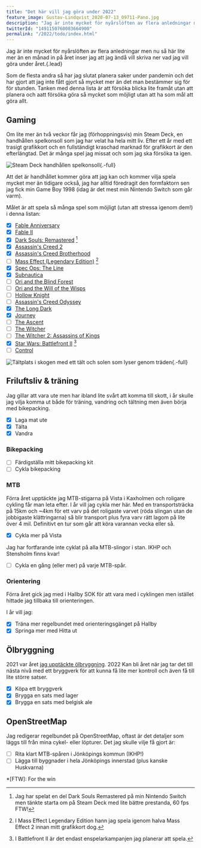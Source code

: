 ```yaml
---
title: "Det här vill jag göra under 2022"
feature_image: Gustav-Lindqvist_2020-07-13_09711-Pano.jpg
description: "Jag är inte mycket för nyårslöften av flera anledningar men nu så här lite mer än en månad in på året inser jag att jag ändå vill skriva ner vad jag vill göra under året."
twitterId: "1491150760083664900"
permalink: "/2022/todo/index.html"
---
```


Jag är inte mycket för nyårslöften av flera anledningar men nu så här lite mer än en månad in på året inser jag att jag ändå vill skriva ner vad jag vill göra under året.{.lead}

Som de flesta andra så har jag slutat planera saker under pandemin och det har gjort att jag inte fått gjort så mycket mer än det man bestämmer sig för för stunden. Tanken med denna lista är att försöka blicka lite framåt utan att planera och aatt försöka göra så mycket som möjligt utan att ha som mål att göra allt.

## Gaming

Om lite mer än två veckor får jag (förhoppningsvis) min Steam Deck, en handhållen spelkonsoll som jag har velat ha hela mitt liv. Efter ett år med ett trasigt grafikkort och en fullständigt kraschad marknad för grafikkort är den efterlängtad. Det är många spel jag missat och som jag ska försöka ta igen.

![Steam Deck handhållen spelkonsoll](steam_deck.jpg){.-full}

Att det är handhållet kommer göra att jag kan och kommer vilja spela mycket mer än tidigare också, jag har alltid föredragit den formfaktorn sen jag fick min Game Boy 1998 (idag är det mest min Nintendo Switch som går varm).

Målet är att spela så många spel som möjligt (utan att stressa igenom dem!) i denna listan:

-   [x] [Fable Anniversary]
-   [x] [Fable II]
-   [x] [Dark Souls: Remastered] [^1]
-   [x] [Assassin's Creed 2]
-   [x] [Assassin's Creed Brotherhood]
-   [ ] [Mass Effect (Legendary Edition)] [^2]
-   [x] [Spec Ops: The Line]
-   [x] [Subnautica]
-   [ ] [Ori and the Blind Forest]
-   [ ] [Ori and the Will of the Wisps]
-   [ ] [Hollow Knight]
-   [ ] [Assassin's Creed Odyssey]
-   [x] [The Long Dark]
-   [x] [Journey]
-   [ ] [The Ascent]
-   [ ] [The Witcher]
-   [ ] [The Witcher 2: Assassins of Kings]
-   [x] [Star Wars: Battlefront II] [^3]
-   [ ] [Control]

![Tältplats i skogen med ett tält och solen som lyser genom träden](Gustav-Lindqvist_2020-08-22_5.jpg){.-full}

## Friluftsliv & träning

Jag gillar att vara ute men har ibland lite svårt att komma till skott, i år skulle jag vilja komma ut både för träning, vandring och tältning men även börja med bikepacking.

-   [x] Laga mat ute
-   [x] Tälta
-   [x] Vandra

### Bikepacking

-   [ ] Färdigställa mitt bikepacking kit
-   [ ] Cykla bikepacking

### MTB

Förra året upptäckte jag MTB-stigarna på Vista i Kaxholmen och roligare cykling får man leta efter. I år vill jag cykla mer här. Med en transportsträcka på 15km och ~4km för ett varv på det roligaste varvet (röda slingan utan de jobbigaste klättringarna) så blir transport plus fyra varv rätt lagom på lite över 4 mil. Definitivt en tur som går att köra varannan vecka eller så.

-   [x] Cykla mer på Vista

Jag har fortfarande inte cyklat på alla MTB-slingor i stan. IKHP och Stensholm finns kvar!

-   [ ] Cykla en gång (eller mer) på varje MTB-spår.

### Orientering

Förra året gick jag med i Hallby SOK för att vara med i cyklingen men istället hittade jag tillbaka till orienteringen.

I år vill jag:

-   [x] Träna mer regelbundet med orienteringsgänget på Hallby
-   [x] Springa mer med Hitta ut

## Ölbryggning

2021 var året [jag upptäckte ölbryggning](/hembryggeri/). 2022 Kan bli året när jag tar det till nästa nivå med ett bryggverk för att kunna få lite mer kontroll och även få till lite större satser.

-   [x] Köpa ett bryggverk
-   [x] Brygga en sats med lager
-   [x] Brygga en sats med belgisk ale

## OpenStreetMap

Jag redigerar regelbundet på OpenStreetMap, oftast är det detaljer som läggs till från mina cykel- eller löpturer. Det jag skulle vilje få gjort är:

-   [ ] Rita klart MTB-spåren i Jönköpings kommun (IKHP!)
-   [ ] Lägga till byggnader i hela Jönköpings innerstad (plus kanske Huskvarna)

[^1]: Jag har spelat en del Dark Souls Remastered på min Nintendo Switch men tänkte starta om på Steam Deck med lite bättre prestanda, 60 fps FTW!

[^2]: I Mass Effect Legendary Edition hann jag spela igenom halva Mass Effect 2 innan mitt grafikkort dog.

[^3]: I Battlefront II är det endast enspelarkampanjen jag planerar att spela.

\*[FTW]: For the win

[Fable Anniversary]: https://store.steampowered.com/app/288470/Fable_Anniversary/
[Fable II]: https://www.xbox.com/sv-SE/games/store/fable-ii/C2WKJJ9F5936
[Dark Souls: Remastered]: https://store.steampowered.com/app/570940/DARK_SOULS_REMASTERED/
[The Long Dark]: https://store.steampowered.com/app/305620/The_Long_Dark/
[Subnautica]: https://store.steampowered.com/app/264710/Subnautica/
[Subnautica: Below Zero]: https://store.steampowered.com/app/848450/Subnautica_Below_Zero/
[Hollow Knight]: https://store.steampowered.com/app/367520/Hollow_Knight/
[Subnautica]: https://store.steampowered.com/app/264710/subnautica/
[Control]: https://store.steampowered.com/app/870780/Control_Ultimate_Edition/
[Spec Ops: The Line]: https://store.steampowered.com/app/50300/Spec_Ops_The_Line/
[The Ascent]: https://store.steampowered.com/app/979690/The_Ascent/
[Assassin's Creed 2]: https://store.steampowered.com/app/33230/Assassins_Creed_2/
[Assassin's Creed Brotherhood]: https://store.steampowered.com/app/48190/Assassins_Creed_Brotherhood/
[Assassin's Creed Odyssey]: https://store.steampowered.com/app/812140/Assassins_Creed_Odyssey/
[Journey]: https://store.steampowered.com/app/638230/Journey/
[Black Mesa]: https://store.steampowered.com/app/362890/Black_Mesa/
[Ori and the Blind Forest]: https://store.steampowered.com/app/261570/Ori_and_the_Blind_Forest/
[Ori and the Will of the Wisps]: https://store.steampowered.com/app/1057090/Ori_and_the_Will_of_the_Wisps/
[Dragon Age II]: https://store.steampowered.com/app/1238040/Dragon_Age_II/
[Mass Effect (Legendary Edition)]: https://store.steampowered.com/app/1328670/Mass_Effect_Legendary_Edition/
[Star Wars: Battlefront II]: https://store.steampowered.com/app/1237950/STAR_WARS_Battlefront_II/
[The Witcher]: https://store.steampowered.com/app/20900/The_Witcher_Enhanced_Edition_Directors_Cut/
[The Witcher 2: Assassins of Kings]: https://store.steampowered.com/app/20920/The_Witcher_2_Assassins_of_Kings_Enhanced_Edition/
